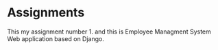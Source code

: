 # Assignments
This my assignment number 1. and this is Employee Managment System Web application based on Django.
